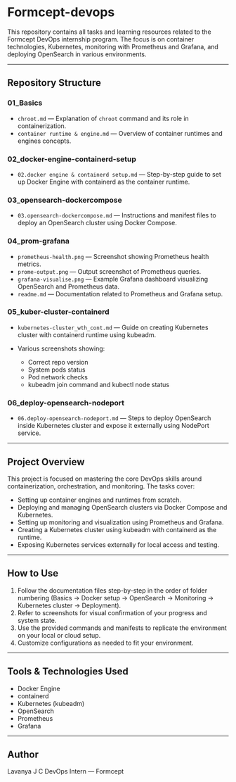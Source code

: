 # Formcept-devops
This repository contains all tasks and learning resources related to the Formcept DevOps internship program. The focus is on container technologies, Kubernetes, monitoring with Prometheus and Grafana, and deploying OpenSearch in various environments.

---

## Repository Structure

### 01\_Basics

* `chroot.md` — Explanation of `chroot` command and its role in containerization.
* `container runtime & engine.md` — Overview of container runtimes and engines concepts.

### 02\_docker-engine-containerd-setup

* `02.docker engine & containerd setup.md` — Step-by-step guide to set up Docker Engine with containerd as the container runtime.

### 03\_opensearch-dockercompose

* `03.opensearch-dockercompose.md` — Instructions and manifest files to deploy an OpenSearch cluster using Docker Compose.

### 04\_prom-grafana

* `prometheus-health.png` — Screenshot showing Prometheus health metrics.
* `prome-output.png` — Output screenshot of Prometheus queries.
* `grafana-visualise.png` — Example Grafana dashboard visualizing OpenSearch and Prometheus data.
* `readme.md` — Documentation related to Prometheus and Grafana setup.

### 05\_kuber-cluster-containerd

* `kubernetes-cluster_wth_cont.md` — Guide on creating Kubernetes cluster with containerd runtime using kubeadm.
* Various screenshots showing:

  * Correct repo version
  * System pods status
  * Pod network checks
  * kubeadm join command and kubectl node status

### 06\_deploy-opensearch-nodeport

* `06.deploy-opensearch-nodeport.md` — Steps to deploy OpenSearch inside Kubernetes cluster and expose it externally using NodePort service.

---

## Project Overview

This project is focused on mastering the core DevOps skills around containerization, orchestration, and monitoring. The tasks cover:

* Setting up container engines and runtimes from scratch.
* Deploying and managing OpenSearch clusters via Docker Compose and Kubernetes.
* Setting up monitoring and visualization using Prometheus and Grafana.
* Creating a Kubernetes cluster using kubeadm with containerd as the runtime.
* Exposing Kubernetes services externally for local access and testing.

---

## How to Use

1. Follow the documentation files step-by-step in the order of folder numbering (Basics → Docker setup → OpenSearch → Monitoring → Kubernetes cluster → Deployment).
2. Refer to screenshots for visual confirmation of your progress and system state.
3. Use the provided commands and manifests to replicate the environment on your local or cloud setup.
4. Customize configurations as needed to fit your environment.

---

## Tools & Technologies Used

* Docker Engine
* containerd
* Kubernetes (kubeadm)
* OpenSearch
* Prometheus
* Grafana

---

## Author
Lavanya J C
DevOps Intern — Formcept

